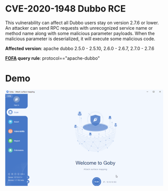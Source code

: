 # CVE-2020-1948 Dubbo RCE

This vulnerability can affect all Dubbo users stay on version 2.7.6 or lower. An attacker can send RPC requests with unrecognized service name or method name along with some malicious parameter payloads. When the malicious parameter is deserialized, it will execute some malicious code.

**Affected version**: apache dubbo 2.5.0 - 2.5.10, 2.6.0 - 2.6.7, 2.7.0 - 2.7.6

**[FOFA]([https://fofa.so/result?q=protocol%3D%3D%22apache-dubbo%22&qbase64=cHJvdG9jb2w9PSJhcGFjaGUtZHViYm8i&file=&file=](https://fofa.so/result?q=protocol%3D%3D"apache-dubbo"&qbase64=cHJvdG9jb2w9PSJhcGFjaGUtZHViYm8i&file=&file=)) query rule**: protocol=="apache-dubbo"

# Demo

![](CVE-2020-1948.gif)